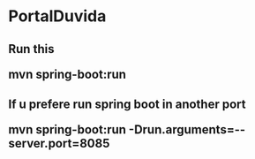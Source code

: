 # PortalDuvida


<h2>
<p>Run this </p>
 mvn spring-boot:run
</h2>


<h2>If u prefere run spring boot in another port
<p>mvn spring-boot:run -Drun.arguments=--server.port=8085 </p>
</h2>

